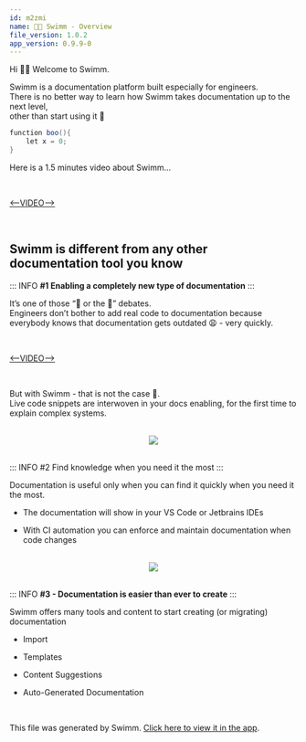 ```yaml
---
id: m2zmi
name: 🙋🏻‍ Swimm - Overview
file_version: 1.0.2
app_version: 0.9.9-0
---
```


Hi 🙋🏻‍ Welcome to Swimm.

Swimm is a documentation platform built especially for engineers.  
There is no better way to learn how Swimm takes documentation up to the next level,  
other than start using it 💪




```csharp
function boo(){
    let x = 0;
}
```




Here is a 1.5 minutes video about Swimm...

<br/>

[<--VIDEO-->](https://www.youtube.com/watch?v=mNvIzGI5y4A&ab_channel=Swimm)

<br/>

## Swimm is different from any other documentation tool you know




::: INFO **#1 Enabling a completely new type of documentation** :::

It’s one of those “🐓 or the 🥚” debates.  
Engineers don’t bother to add real code to documentation because everybody knows that documentation gets outdated 😩 - very quickly.

<br/>

[<--VIDEO-->](https://youtu.be/oyRMm9uxYwc)

<br/>

But with Swimm - that is not the case 🥳.  
Live code snippets are interwoven in your docs enabling, for the first time to explain complex systems.




<br/>

<div align="center"><img src="https://firebasestorage.googleapis.com/v0/b/swimm-dev-content/o/repositories%2FZ2l0aHViJTNBJTNBcHJvcGVydHktbGlzdGluZy1zYW5kYm94JTNBJTNBc3dpbW1pbw%3D%3D%2F7c69c87e-75cb-4cee-9a87-3fa53783aae2.png?alt=media&token=5517ffe0-45fe-4c55-8cea-887bf42f101d" style="width:'100%'"/></div>

<br/>

::: INFO #2 Find knowledge when you need it the most :::

Documentation is useful only when you can find it quickly when you need it the most.

*   The documentation will show in your VS Code or Jetbrains IDEs
    
*   With CI automation you can enforce and maintain documentation when code changes

<br/>

<div align="center"><img src="https://firebasestorage.googleapis.com/v0/b/swimm-dev-content/o/repositories%2FZ2l0aHViJTNBJTNBcHJvcGVydHktbGlzdGluZy1zYW5kYm94JTNBJTNBc3dpbW1pbw%3D%3D%2Fbb6b618f-7d3f-45b7-bd42-577e7f498876.png?alt=media&token=2e0d7904-a0b7-4574-bcd2-961aaa306eaf" style="width:'100%'"/></div>

<br/>

::: INFO **#3 - Documentation is easier than ever to create** :::

Swimm offers many tools and content to start creating (or migrating) documentation

*   Import
    
*   Templates
    
*   Content Suggestions
    
*   Auto-Generated Documentation
    





<br/>

This file was generated by Swimm. [Click here to view it in the app](http://localhost:5000/repos/Z2l0aHViJTNBJTNBcHJvcGVydHktbGlzdGluZy1zYW5kYm94JTNBJTNBc3dpbW1pbw==/docs/m2zmi).